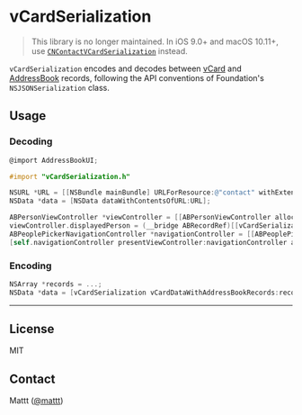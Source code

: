 # vCardSerialization

> This library is no longer maintained.
> In iOS 9.0+ and macOS 10.11+,
> use [`CNContactVCardSerialization`](https://developer.apple.com/documentation/contacts/cncontactvcardserialization) instead.

`vCardSerialization` encodes and decodes between [vCard](http://en.wikipedia.org/wiki/VCard) and [AddressBook](https://developer.apple.com/library/ios/documentation/AddressBook/Reference/AddressBook_iPhoneOS_Framework/_index.html) records, following the API conventions of Foundation's `NSJSONSerialization` class.

## Usage

### Decoding

```objective-c
@import AddressBookUI;

#import "vCardSerialization.h"

NSURL *URL = [[NSBundle mainBundle] URLForResource:@"contact" withExtension:@"vcf"];
NSData *data = [NSData dataWithContentsOfURL:URL];

ABPersonViewController *viewController = [[ABPersonViewController alloc] init];
viewController.displayedPerson = (__bridge ABRecordRef)[[vCardSerialization addressBookRecordsWithVCardData:data error:nil] firstObject];
ABPeoplePickerNavigationController *navigationController = [[ABPeoplePickerNavigationController alloc] initWithRootViewController:viewController];
[self.navigationController presentViewController:navigationController animated:YES completion:nil];
```

### Encoding

```objective-c
NSArray *records = ...;
NSData *data = [vCardSerialization vCardDataWithAddressBookRecords:records error:nil];
```

---

## License

MIT

## Contact

Mattt ([@mattt](https://twitter.com/mattt))
